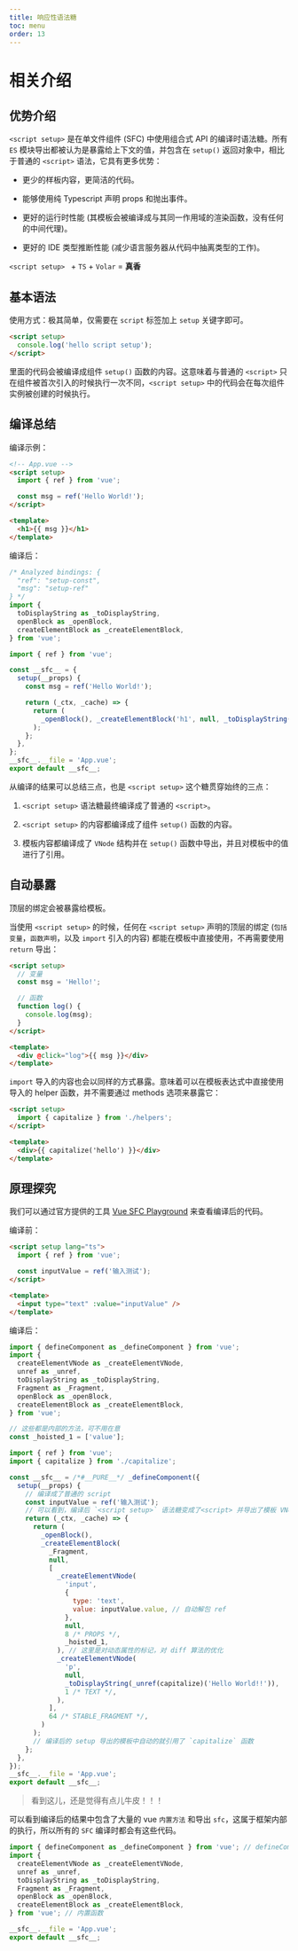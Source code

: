 ```yaml
---
title: 响应性语法糖
toc: menu
order: 13
---
```


<BackTop></BackTop>

# 相关介绍

## 优势介绍

`<script setup>` 是在单文件组件 (SFC) 中使用组合式 API 的编译时语法糖。所有 `ES` 模块导出都被认为是暴露给上下文的值，并包含在 `setup()` 返回对象中，相比于普通的 `<script>` 语法，它具有更多优势：

- 更少的样板内容，更简洁的代码。

- 能够使用纯 Typescript 声明 props 和抛出事件。

- 更好的运行时性能 (其模板会被编译成与其同一作用域的渲染函数，没有任何的中间代理)。

- 更好的 IDE 类型推断性能 (减少语言服务器从代码中抽离类型的工作)。

`<script setup> ` + `TS` + `Volar` = **真香**

## 基本语法

使用方式：极其简单，仅需要在 `script` 标签加上 `setup` 关键字即可。

```html
<script setup>
  console.log('hello script setup');
</script>
```

里面的代码会被编译成组件 `setup()` 函数的内容。这意味着与普通的 `<script>` 只在组件被首次引入的时候执行一次不同，`<script setup>` 中的代码会在每次组件实例被创建的时候执行。

## 编译总结

编译示例：

```html
<!-- App.vue -->
<script setup>
  import { ref } from 'vue';

  const msg = ref('Hello World!');
</script>

<template>
  <h1>{{ msg }}</h1>
</template>
```

编译后：

```js
/* Analyzed bindings: {
  "ref": "setup-const",
  "msg": "setup-ref"
} */
import {
  toDisplayString as _toDisplayString,
  openBlock as _openBlock,
  createElementBlock as _createElementBlock,
} from 'vue';

import { ref } from 'vue';

const __sfc__ = {
  setup(__props) {
    const msg = ref('Hello World!');

    return (_ctx, _cache) => {
      return (
        _openBlock(), _createElementBlock('h1', null, _toDisplayString(msg.value), 1 /* TEXT */)
      );
    };
  },
};
__sfc__.__file = 'App.vue';
export default __sfc__;
```

从编译的结果可以总结三点，也是 `<script setup>` 这个糖贯穿始终的三点：

1. `<script setup>` 语法糖最终编译成了普通的 `<script>`。

2. `<script setup>` 的内容都编译成了组件 `setup()` 函数的内容。

3. 模板内容都编译成了 `VNode` 结构并在 `setup()` 函数中导出，并且对模板中的值进行了引用。

## 自动暴露

<Alert type="info">
  顶层的绑定会被暴露给模板。
</Alert>

当使用 `<script setup>` 的时候，任何在 `<script setup>` 声明的顶层的绑定 (`包括变量`，`函数声明`，以及 `import` 引入的内容) 都能在模板中直接使用，不再需要使用 `return` 导出：

```html
<script setup>
  // 变量
  const msg = 'Hello!';

  // 函数
  function log() {
    console.log(msg);
  }
</script>

<template>
  <div @click="log">{{ msg }}</div>
</template>
```

`import` 导入的内容也会以同样的方式暴露。意味着可以在模板表达式中直接使用导入的 helper 函数，并不需要通过 methods 选项来暴露它：

```html
<script setup>
  import { capitalize } from './helpers';
</script>

<template>
  <div>{{ capitalize('hello') }}</div>
</template>
```

## 原理探究

我们可以通过官方提供的工具 [Vue SFC Playground](https://sfc.vuejs.org) 来查看编译后的代码。

编译前：

```html
<script setup lang="ts">
  import { ref } from 'vue';

  const inputValue = ref('输入测试');
</script>

<template>
  <input type="text" :value="inputValue" />
</template>
```

编译后：

```js
import { defineComponent as _defineComponent } from 'vue';
import {
  createElementVNode as _createElementVNode,
  unref as _unref,
  toDisplayString as _toDisplayString,
  Fragment as _Fragment,
  openBlock as _openBlock,
  createElementBlock as _createElementBlock,
} from 'vue';

// 这些都是内部的方法，可不用在意
const _hoisted_1 = ['value'];

import { ref } from 'vue';
import { capitalize } from './capitalize';

const __sfc__ = /*#__PURE__*/ _defineComponent({
  setup(__props) {
    // 编译成了普通的 script
    const inputValue = ref('输入测试');
    // 可以看到，编译后 `<script setup>` 语法糖变成了<script> 并导出了模板 VNode 结构的函数，并且将模板中用到的值进行了自动解包
    return (_ctx, _cache) => {
      return (
        _openBlock(),
        _createElementBlock(
          _Fragment,
          null,
          [
            _createElementVNode(
              'input',
              {
                type: 'text',
                value: inputValue.value, // 自动解包 ref
              },
              null,
              8 /* PROPS */,
              _hoisted_1,
            ), // 这里是对动态属性的标记，对 diff 算法的优化
            _createElementVNode(
              'p',
              null,
              _toDisplayString(_unref(capitalize)('Hello World!!')),
              1 /* TEXT */,
            ),
          ],
          64 /* STABLE_FRAGMENT */,
        )
      );
      // 编译后的 setup 导出的模板中自动的就引用了 `capitalize` 函数
    };
  },
});
__sfc__.__file = 'App.vue';
export default __sfc__;
```

> 看到这儿，还是觉得有点儿牛皮！！！

可以看到编译后的结果中包含了大量的 vue `内置方法` 和导出 `sfc`，这属于框架内部的执行，所以所有的 `SFC` 编译时都会有这些代码。

```js
import { defineComponent as _defineComponent } from 'vue'; // defineComponent 函数
import {
  createElementVNode as _createElementVNode,
  unref as _unref,
  toDisplayString as _toDisplayString,
  Fragment as _Fragment,
  openBlock as _openBlock,
  createElementBlock as _createElementBlock,
} from 'vue'; // 内置函数

__sfc__.__file = 'App.vue';
export default __sfc__;
```
